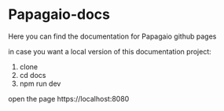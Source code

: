 # Papagaio-docs

Here you can find the documentation for Papagaio github pages

in case you want a local version of this documentation project:

1) clone
2) cd docs
3) npm run dev

open the page https://localhost:8080